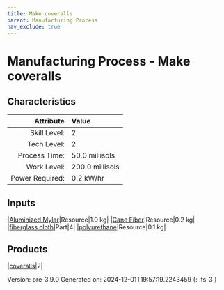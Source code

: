```yaml
---
title: Make coveralls
parent: Manufacturing Process
nav_exclude: true
---
```

# Manufacturing Process - Make coveralls


## Characteristics

| Attribute      | Value |
|--------:|:------|
|Skill Level:|2|
|Tech Level:|2|
|Process Time:|50.0 millisols|
|Work Level:|200.0 millisols|
|Power Required:|0.2 kW/hr|

## Inputs

|[Aluminized Mylar](../resource/aluminized-mylar.html)|Resource|1.0 kg|
|[Cane Fiber](../resource/cane-fiber.html)|Resource|0.2 kg|
|[fiberglass cloth](../part/fiberglass-cloth.html)|Part|4|
|[polyurethane](../resource/polyurethane.html)|Resource|0.1 kg|

## Products

|[coveralls](../part/coveralls.html)|2|


Version: pre-3.9.0 Generated on: 2024-12-01T19:57:19.2243459
{: .fs-3 }

